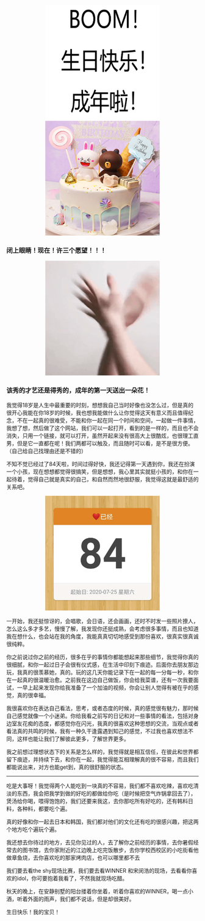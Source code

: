 
<center><img src="images/birthday.jpg" width="300" height="300"/></center>

<center><img src="images/cake.jpg" width="300" height="300"/></center>

### 闭上眼睛！现在！许三个愿望！！！

<center><img src="images/flowerhands.gif" width="300" height="300"/></center>

### 该秀的才艺还是得秀的，成年的第一天送出一朵花！


我觉得18岁是人生中最重要的时刻，想想我自己当时好像也没怎么过，但是真的很开心我能在你18岁的时候，我也想我能做什么让你觉得这天有意义而且值得纪念，不在一起真的很难受，不能和你一起在同一个时间和空间，一起做一件事情，我想了想，然后做了这个网站，我们可以一起打开，看到的是一样的，而且也不会消失，只用一个链接，就可以打开，虽然开起来没有很高大上很酷炫，也很理工直男，但是它一直都在呢！我们两都可以触及，而且随时可以看，是不是很方便。（自己给自己找理由还是不错的）


不知不觉已经过了84天啦，时间过得好快，我还记得第一天遇到你，我还在扮演一个小孩，现在想想都觉得很搞笑，但是想想，我心里其实就挺小孩的，和你在一起待着，觉得自己就是真实的自己，和自然而然地很舒服，我觉得这就是最舒适的关系吧。

<center><img src="images/day.jpg" width="300" height="300"/></center>

一开始，我还挺惊讶的，会唱歌，会日语，还会画画，还时不时发一些照片撩人，怎么这么多才多艺，慢慢了解，我发现你还挺成熟，会考虑很多事情，而且也知道我在想什么，也会站在我的角度，我能真真切切地感受到那份喜欢，很真实很真诚很纯粹。

你之前说过你之前的经历，很多在乎的事情你都能想起来那些细节，我觉得你真的很细腻，和你一起过日子会很有仪式感，在生活中印刻下痕迹。后面你去朋友那边玩，我真的很羡慕她，真的。玩的这几天你能记录下在一起的每一分每一秒，和你在一起真的很温暖治愈。之前我在这边自己做饭，你会给我菜谱，还有一次我要面试，一早上起来发现你给我准备了一个加油的视频，你会让别人觉得有被在乎的感觉，真的很幸福。


我很喜欢你在表达自己看法，思考，或者态度的时候，真的感觉很有魅力，那时候自己感觉就像一个小迷弟。你给我看之前写的日记和对一些事情的看法，包括对身边室友花痴的态度，都感觉你在闪光，我真的很喜欢这种思想的交流，当观点或者看法真的共鸣的时候，我有一种久干逢露遇到知己的感觉，不过我也喜欢想法不同，这样也能让我们了解彼此更多，了解世界更多。

我之前想过理想状态下的关系是怎么样的，我觉得就是相互信任，在彼此和世界都留下痕迹，并持续下去，和你在一起，我觉得能互相理解真的很不容易，而且我们都能说出来，对方也能get到，真的很舒服的状态。

---

吃是大事呀！我觉得两个人能吃到一块真的不容易，我们都不喜欢吃辣，喜欢吃清淡的东西，我会把我学到做的好吃的都做给你吃（是时候把空气炸锅拿回去了），煲汤给你喝，喂得饱饱的，我们还要来我这，去你那吃所有好吃的，还有韩料日料，各种料，都要吃个遍。

真的好像和你一起去日本和韩国，我们都对他们的文化还有吃的很感兴趣，把这两个地方吃个遍玩个遍。

我还想去你待过的地方，去见你见过的人，去了解你之前经历的事情，去你暑假经常去的图书馆，去你家附近的江边晚上吃完饭散步，去你学校西校区的小吃街看他做章鱼烧，去你喜欢吃的那家烤肉店，也可以哪里都不去

我们要去看the shy现场比赛，我们要去看WINNER 和宋闵浩的现场，去看看你喜欢的idol，你可要抱着我看了，不然我就现场吃醋。



秋天的晚上，在安静别墅的阳台搂着你坐着，听着你喜欢的WINNER，喝一点小酒，听着外面的雨声，我们都不说话，但是却很美好。

生日快乐！我的宝贝！


